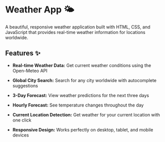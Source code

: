 # Weather App 🌤️
A beautiful, responsive weather application built with HTML, CSS, and JavaScript that provides real-time weather information for locations worldwide.


## Features ✨
- **Real-time Weather Data:** Get current weather conditions using the Open-Meteo API

- **Global City Search:** Search for any city worldwide with autocomplete suggestions

- **3-Day Forecast:** View weather predictions for the next three days

- **Hourly Forecast:** See temperature changes throughout the day

- **Current Location Detection:** Get weather for your current location with one click

- **Responsive Design:** Works perfectly on desktop, tablet, and mobile devices

